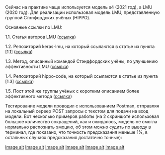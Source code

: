 Сейчас на практике чаще используется модель s4 (2021 год), а LMU (2020 год). Для реализации использовал модель LMU, представленную группой Стэнфордских учёных (HIPPO).


Основные ссылки по LMU:

1.1. Статья авторов LMU ([ссылка](https://papers.nips.cc/paper/2019/file/952285b9b7e7a1be5aa7849f32ffff05-Paper.pdf))

1.2. Репозиторий keras-lmu, на который ссылаются в статье из пункта [1.1] ([ссылка](https://github.com/nengo/keras-lmu))

1.3. Метод, описанный командой Стэндфордских учёны, по улучшению эффективности LMU ([ссылка](https://arxiv.org/pdf/2008.07669))

1.4. Репозиторий hippo-code, на который ссылаются в статье из пункта [1.3] ([ссылка](https://github.com/HazyResearch/hippo-code/tree/master))

1.5. Пост этой же группы учёных с коротким описанием более эффективного метода ([ссылка](https://hazyresearch.stanford.edu/blog/2020-12-05-hippo))

Тестирование модели проводил с использованием Postman, отправляя на локальный сервер POST запросы с текстом для подачи на вход модели. Вот несколько примеров работы (на 2 скриншоте использовал большое количество сокращений, как и ожидалось, модель не смогла нормально распознать эмоцию, об этом можно судить по выводу в терминал, где показано, что точность предсказания меньше 1%, в остальных случаях предсказания достаточно точные):

[Image alt](https://github.com/MatNepo/DeepLearningLabs/new/main/lab_2/images/photo_2024-11-05_11-20-49.jpg)
[Image alt](https://github.com/MatNepo/DeepLearningLabs/new/main/lab_2/images/photo_2024-11-05_11-20-50.jpg)
[Image alt](https://github.com/MatNepo/DeepLearningLabs/new/main/lab_2/images/photo_2024-11-05_11-20-51.jpg)
[Image alt](https://github.com/MatNepo/DeepLearningLabs/new/main/lab_2/images/photo_2024-11-05_11-20-52.jpg)
[Image alt](https://github.com/MatNepo/DeepLearningLabs/new/main/lab_2/images/photo_2024-11-05_11-20-53.jpg)
[Image alt](https://github.com/MatNepo/DeepLearningLabs/new/main/lab_2/images/photo_2024-11-05_11-20-54.jpg)
